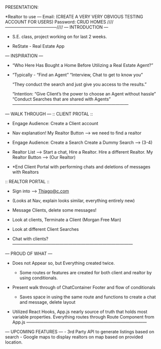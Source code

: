 PRESENTATION:

*Realtor to use —
	Email: 	(CREATE A VERY VERY OBVIOUS TESTING ACCOUNT FOR USERS)
	Password: 	CRUD HOMES
////————————————////
— INTRODUCTION —
* 	S.E. class, project working on for last 2 weeks.

* 	ReState - Real Estate App


— INSPIRATION — 
* “Who Here Has Bought a Home Before Utilizing a Real Estate Agent?”

* “Typically -	“Find an Agent”
				“Interview, Chat to get to know you”

	“They conduct the search and just give you access to the results.”

	“Intention:	“Give Client’s the power to choose an Agent without hassle”
				“Conduct Searches that are shared with Agents”
———————————————————————————

— WALK THROUGH —
:: CLIENT PROTAL ::
* Engage Audience:	Create a Client account

* Nav explanation!
		My Realtor Button —> we need to find a realtor

* Engage Audience:	Create a Search	
		Create a Dummy Search —> (3-4)

* Realtor List —> Start a chat, Hire a Realtor. Hire a different Realtor.
		My Realtor Button —> (Our Realtor)

* *End Client Portal with performing chats and deletions of messages with Realtors

:: REALTOR PORTAL ::
* Sign into —->    Thiago@c.com

* (Looks at Nav, explain looks similar, everything entirely new)
* Message Clients, delete some messages!
* Look at clients, Terminate a Client (Morgan Free Man)
* Look at different Client Searches
* Chat with clients?
————————————————————————————

— PROUD OF WHAT — 
* Does not Appear so, but Everything created twice.
	-	Some routes or features are created for both client and realtor by using conditionals.

* Present walk through of ChatContainer Footer and flow of conditionals
    * Saves space in using the same route and functions to create a chat and message, delete layout

* Utilized React Hooks, App.js nearly source of truth that holds most variable properties. Everything routes through Route Component from App.js
————————————————————————————

— UPCOMING FEATURES —
	-	3rd Party API to generate listings based on search
	-	Google maps to display realtors on map based on provided location.

